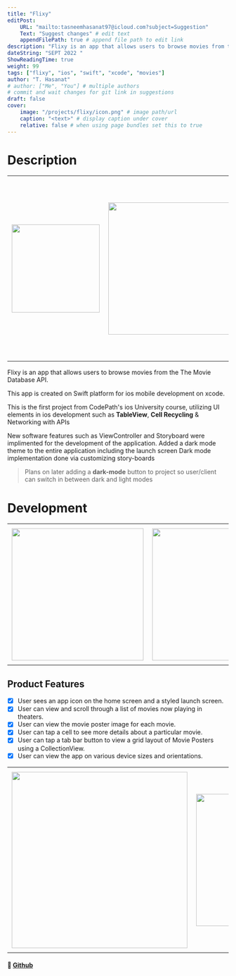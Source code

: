 ```yaml
---
title: "Flixy"
editPost:
    URL: "mailto:tasneemhasanat97@icloud.com?subject=Suggestion"
    Text: "Suggest changes" # edit text
    appendFilePath: true # append file path to edit link
description: "Flixy is an app that allows users to browse movies from the The Movie Database API."
dateString: "SEPT 2022 "
ShowReadingTime: true
weight: 99
tags: ["flixy", "ios", "swift", "xcode", "movies"]
author: "T. Hasanat"
# author: ["Me", "You"] # multiple authors
# commit and wait changes for git link in suggestions
draft: false
cover:
    image: "/projects/flixy/icon.png" # image path/url
    caption: "<text>" # display caption under cover
    relative: false # when using page bundles set this to true
---
```


# Description

<!-- <img src="/projects/flixy/launch.png" alt="drawing" width="200"/>
<img src="/projects/flixy/launch.png" alt="drawing" width="200"/> -->

<div id="image-table">
    <table>
	    <tr>
    	    <td style="padding:10px">
        	    <img src="/projects/flixy/launch.png" width="200"/>
      	    </td>
            <td style="padding:10px">
            	<img src="/projects/flixy/app.png" width="300"/>
            </td>
            <td style="padding:10px">
            	<img src="/projects/flixy/mav.png" width="400"/>
            </td>
        </tr>
    </table>
</div>

Flixy is an app that allows users to browse movies from the The Movie Database API.

This app is created on Swift platform for ios mobile development on xcode.

This is the first project from CodePath's ios University course, utilizing UI elements in ios development such as **TableView**, **Cell Recycling** & Networking with APIs

New software features such as ViewController and Storyboard were implimented for the development of the application.
Added a dark mode theme to the entire application including the launch screen
Dark mode implementation done via customizing story-boards
>Plans on later adding a **dark-mode** button to project so user/client can switch in between dark and light modes

# Development 

<!-- ![Alt Text](https://s3.amazonaws.com/img0.recordit.co/MrHesk9i3o.mp4?AWSAccessKeyId=AKIAUQ5RURZ7ND2T2B6I&Expires=1666343670&Signature=yPJX8KffpgOkdfjEffxYGV4EH6Q%3D) -->

<!-- https://s3.amazonaws.com/img0.recordit.co/b1R9KXpxKt.mp4?AWSAccessKeyId=AKIAUQ5RURZ7ND2T2B6I&Expires=1666345921&Signature=%2B%2B0pOD7jvgcwn%2BGL%2FAbWpP1qlNE%3D -->

<div id="image-table">
    <table>
	    <tr>
    	    <td style="padding:10px">
        	    <img src= https://camo.githubusercontent.com/1d86eb5d2b31f7bf17080d9d0699a1de9e5a917c74a2df2183d69b039c69e899/687474703a2f2f672e7265636f726469742e636f2f4d724865736b3969336f2e676966 width="300"/>
      	    </td>
            <td style="padding:10px">
            	<img src= https://camo.githubusercontent.com/dbfa774b9b674af19089909815e847e096a27fdc14ed9dc8ae45c61848eb0daa/687474703a2f2f672e7265636f726469742e636f2f623152394b5870784b742e676966 width="300"/>
            </td>
        </tr>
    </table>
</div>


## Product Features

- [x]  User sees an app icon on the home screen and a styled launch screen.
- [x]  User can view and scroll through a list of movies now playing in theaters.
- [x]  User can view the movie poster image for each movie.
- [x]  User can tap a cell to see more details about a particular movie.
- [x]  User can tap a tab bar button to view a grid layout of Movie Posters using a CollectionView.
- [x]  User can view the app on various device sizes and orientations.

<div id="image-table">
    <table>
	    <tr>
    	    <td style="padding:10px">
        	    <img src="/projects/flixy/blackAdam.png" width="400"/>
      	    </td>
            <td style="padding:10px">
            	<img src="/projects/flixy/smile.png" width="300"/>
            </td>
            <td style="padding:10px">
            	<img src="/projects/flixy/superhero.png" width="200"/>
            </td>
        </tr>
    </table>
</div>

#### 🔗 [Github](https://github.com/Tasneemhasanat97/Flixy-ios-app-movie-nowplaying)
